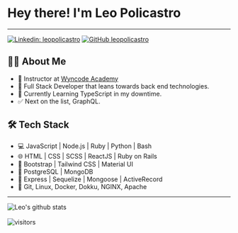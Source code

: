 # Hey there! I'm Leo Policastro

---

[![Linkedin: leopolicastro](https://img.shields.io/badge/-leopolicastro-blue?style=flat-square&logo=Linkedin&logoColor=white&link=https://www.linkedin.com/in/leo-policastro/)](https://www.linkedin.com/in/leo-policastro/)
[![GitHub leopolicastro](https://img.shields.io/github/followers/leopolicastro?label=follow&style=social)](https://github.com/Thaiane)

## 👨‍💻 About Me

- 💼 Instructor at [Wyncode Academy](https://github.com/wyncode)
- 🤔 Full Stack Developer that leans towards back end technologies.
- 🌱 Currently Learning TypeScript in my downtime.
- ✅ Next on the list, GraphQL.

## 🛠 Tech Stack
- 💻 JavaScript | Node.js | Ruby | Python | Bash
- 🌐 HTML | CSS | SCSS | ReactJS | Ruby on Rails
- 🦜 Bootstrap | Tailwind CSS | Material UI
- 🐘 PostgreSQL | MongoDB 
- 🐙 Express | Sequelize | Mongoose | ActiveRecord
- 🔧 Git, Linux, Docker, Dokku, NGINX, Apache

---


![Leo's github stats](https://github-readme-stats.vercel.app/api?username=leopolicastro&show_icons=true)
<br />
<br />
 ![visitors](https://visitor-badge.laobi.icu/badge?page_id=leopolicastro.leopolicastro)


<!--
**leopolicastro/leopolicastro** is a ✨ _special_ ✨ repository because its `README.md` (this file) appears on your GitHub profile.

Here are some ideas to get you started:

- 🔭 I’m currently working on ...
- 🌱 I’m currently learning ...
- 👯 I’m looking to collaborate on ...
- 🤔 I’m looking for help with ...
- 💬 Ask me about ...
- 📫 How to reach me: ...
- 😄 Pronouns: ...
- ⚡ Fun fact: ...
-->

